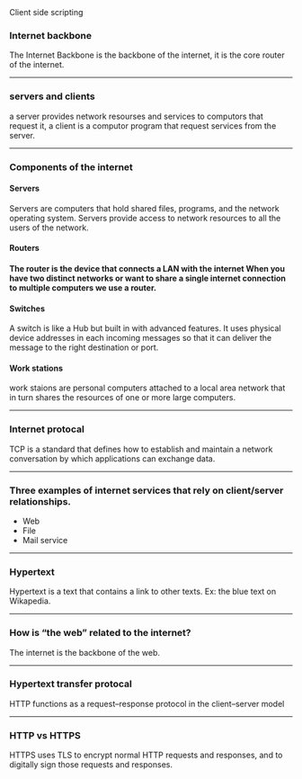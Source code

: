 <!DOCTYPE html>
<html>
<head>
Client side scripting
</head>
<body>

<h3>Internet backbone</h3>
<p>The Internet Backbone is the backbone of the internet, it is the core router of the internet.</p>

---

<h3>servers and clients</h3>
<p>a server provides network resourses and services to computors that request it, a client is a computor program that request services from the server.</p>

---

<h3>Components of the internet</h3>
<h4>Servers</h4>
<p>Servers are computers that hold shared files, programs, and the network operating system. Servers provide access to network resources to all the users of the network.</p>
<h4>Routers<h4>
<p>The router is the device that connects a LAN with the internet When you have two distinct networks or want to share a single internet connection to multiple computers we use a router.</p>
<h4>Switches</h4>
<p>A switch is like a Hub but built in with advanced features. It uses physical device addresses in each incoming messages so that it can deliver the message to the right destination or port.</p>
<h4>Work stations</h4>
<p>work staions are personal computers attached to a local area network that in turn shares the resources of one or more large computers.</p>

---

<h3>Internet protocal</h3>
<p>TCP is a standard that defines how to establish and maintain a network conversation by which applications can exchange data.</p>

---
  
<h3>Three examples of internet services that rely on client/server relationships.</h3>
  
- Web
- File
- Mail service  
  
---
  
<h3>Hypertext</h3>
<p>Hypertext is a text that contains a link to other texts. Ex: the blue text on Wikapedia.</p>

---

<h3>How is “the web” related to the internet?</h3>
<p>The internet is the backbone of the web.</p>

---

<h3>Hypertext transfer protocal</h3>
<p>HTTP functions as a request–response protocol in the client–server model<p>

---

<h3>HTTP vs HTTPS</h3>
<p>HTTPS uses TLS to encrypt normal HTTP requests and responses, and to digitally sign those requests and responses.</p>

</body>
</html>
